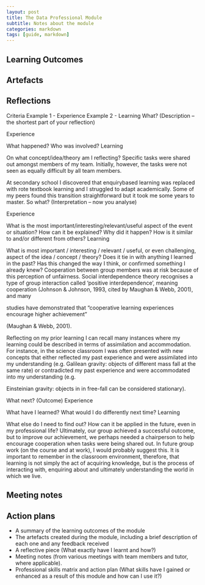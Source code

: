 ```yaml
---
layout: post
title: The Data Professional Module
subtitle: Notes about the module
categories: markdown
tags: [guide, markdown]
---
```


## Learning Outcomes
## Artefacts
## Reflections

Criteria	Example 1 - Experience	Example 2 - Learning
What? (Description – the shortest part of your reflection)

Experience

What happened?
Who was involved?
 Learning

On what concept/idea/theory am I reflecting?
Specific tasks were shared out amongst members of my team. Initially, however, the tasks were not seen as equally difficult by all team members.

At secondary school I discovered that enquirybased learning was replaced with rote textbook learning and I struggled to adapt academically. Some of my peers found this transition straightforward but it took me some years to master. 
So what? (Interpretation – now you analyse)

Experience

What is the most important/interesting/relevant/useful aspect of the event or situation?
How can it be explained? Why did it happen?
How is it similar to and/or different from others?
Learning

What is most important / interesting / relevant / useful, or even challenging, aspect of the idea / concept / theory?
Does it tie in with anything I learned in the past? 
Has this changed the way I think, or confirmed something I already knew?
Cooperation between group members was at risk because of this perception of unfairness. Social interdependence theory recognises a type of group interaction called ‘positive interdependence’, meaning cooperation (Johnson & Johnson, 1993, cited by Maughan & Webb, 2001), and many 

studies have demonstrated that “cooperative learning experiences encourage higher achievement” 


(Maughan & Webb, 2001). 




Reflecting on my prior learning I can recall many instances where my learning could be described in terms of assimilation and accommodation. For instance, in the science classroom I was often presented with new concepts that either reflected my past experience and were assimilated into my understanding (e.g. Galilean gravity: objects of different mass fall at the same rate) or contradicted my past experience and were accommodated into my understanding (e.g.

Einsteinian gravity: objects in in free-fall can be considered stationary).

What next? (Outcome)
Experience

What have I learned?
What would I do differently next time?
Learning

What else do I need to find out?
How can it be applied in the future, even in my professional life?
 Ultimately, our group achieved a successful outcome, but to improve our achievement, we perhaps needed a chairperson to help encourage cooperation when tasks were being shared out. In future group work (on the course and at work), I would probably suggest this.	 It is important to remember in the classroom environment, therefore, that learning is not simply the act of acquiring knowledge, but is the process of interacting with, enquiring about and ultimately understanding the world in which we live.


## Meeting notes
## Action plans

- A summary of the learning outcomes of the module
- The artefacts created during the module, including a brief description of each one and any feedback received
- A reflective piece (What exactly have I learnt and how?)
- Meeting notes (from various meetings with team members and tutor, where applicable). 
- Professional skills matrix and action plan (What skills have I gained or enhanced as a result of this module and how can I use it?)
